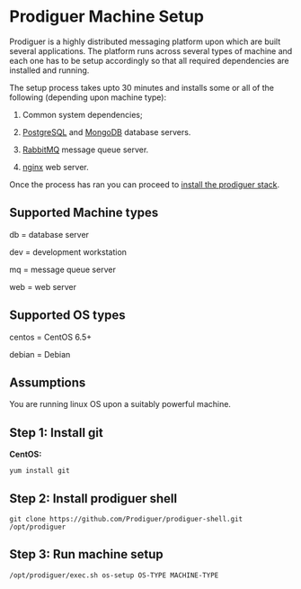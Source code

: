 # Prodiguer Machine Setup

Prodiguer is a highly distributed messaging platform upon which are built several applications.  The platform runs across several types of machine and each one has to be setup accordingly so that all required dependencies are installed and running.  

The setup process takes upto 30 minutes and installs some or all of the following (depending upon machine type):  

1.	Common system dependencies;

2.	[PostgreSQL](http://www.postgresql.org) and [MongoDB](https://www.mongodb.org) database servers.  

3.	[RabbitMQ](https://www.rabbitmq.com) message queue server.  

4.	[nginx](http://wiki.nginx.org/Main) web server.  

Once the process has ran you can proceed to [install the prodiguer stack](https://github.com/Prodiguer/prodiguer-docs/blob/master/developer/stack_management.md).  

## Supported Machine types  

db = database server  

dev = development workstation  

mq = message queue server  

web = web server  

## Supported OS types  

centos = CentOS 6.5+

debian = Debian

## Assumptions

You are running linux OS upon a suitably powerful machine.  

## Step 1: Install git

**CentOS:**  <pre><code>yum install git</pre></code>  

## Step 2: Install prodiguer shell

<pre><code>git clone https://github.com/Prodiguer/prodiguer-shell.git /opt/prodiguer  
</pre></code>

## Step 3: Run machine setup

<pre><code>/opt/prodiguer/exec.sh os-setup OS-TYPE MACHINE-TYPE</pre></code>  
